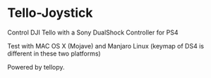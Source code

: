 # Tello-Joystick
Control DJI Tello with a Sony DualShock Controller for PS4

Test with MAC OS X (Mojave) and Manjaro Linux (keymap of DS4 is different in these two platforms)

Powered by tellopy.
